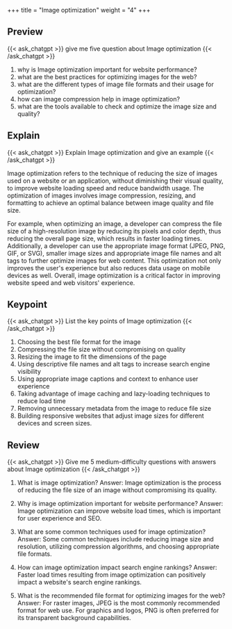 +++
title = "Image optimization"
weight = "4"
+++
## Preview
{{< ask_chatgpt >}}
give me five question about Image optimization
{{< /ask_chatgpt >}}



1. why is Image optimization important for website performance?
2. what are the best practices for optimizing images for the web?
3. what are the different types of image file formats and their usage for optimization?
4. how can image compression help in image optimization?
5. what are the tools available to check and optimize the image size and quality?   

## Explain
{{< ask_chatgpt >}}
Explain Image optimization and give an example
{{< /ask_chatgpt >}}




Image optimization refers to the technique of reducing the size of images used on a website or an application, without diminishing their visual quality, to improve website loading speed and reduce bandwidth usage. The optimization of images involves image compression, resizing, and formatting to achieve an optimal balance between image quality and file size.

For example, when optimizing an image, a developer can compress the file size of a high-resolution image by reducing its pixels and color depth, thus reducing the overall page size, which results in faster loading times. Additionally, a developer can use the appropriate image format (JPEG, PNG, GIF, or SVG), smaller image sizes and appropriate image file names and alt tags to further optimize images for web content. This optimization not only improves the user's experience but also reduces data usage on mobile devices as well. Overall, image optimization is a critical factor in improving website speed and web visitors' experience.   

## Keypoint
{{< ask_chatgpt >}}
List the key points of Image optimization
{{< /ask_chatgpt >}}



1. Choosing the best file format for the image
2. Compressing the file size without compromising on quality
3. Resizing the image to fit the dimensions of the page
4. Using descriptive file names and alt tags to increase search engine visibility
5. Using appropriate image captions and context to enhance user experience
6. Taking advantage of image caching and lazy-loading techniques to reduce load time
7. Removing unnecessary metadata from the image to reduce file size
8. Building responsive websites that adjust image sizes for different devices and screen sizes.   

## Review
{{< ask_chatgpt >}}
Give me 5 medium-difficulty questions with answers about Image optimization
{{< /ask_chatgpt >}}



1) What is image optimization?
Answer: Image optimization is the process of reducing the file size of an image without compromising its quality.

2) Why is image optimization important for website performance?
Answer: Image optimization can improve website load times, which is important for user experience and SEO.

3) What are some common techniques used for image optimization?
Answer: Some common techniques include reducing image size and resolution, utilizing compression algorithms, and choosing appropriate file formats.

4) How can image optimization impact search engine rankings?
Answer: Faster load times resulting from image optimization can positively impact a website's search engine rankings.

5) What is the recommended file format for optimizing images for the web?
Answer: For raster images, JPEG is the most commonly recommended format for web use. For graphics and logos, PNG is often preferred for its transparent background capabilities.   

